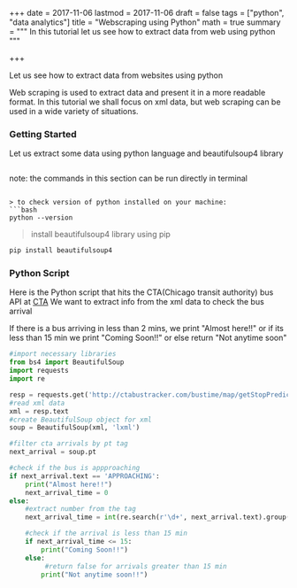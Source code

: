 +++
date = 2017-11-06
lastmod = 2017-11-06
draft = false
tags = ["python", "data analytics"]
title = "Webscraping using Python"
math = true
summary = """
In this tutorial let us see how to extract data from web using python
"""


+++

Let us see how to extract data from websites using python

<title> <b = 3> What is Webscraping? </b> </title>
Web scraping is used to extract data and present it in a more readable format. In this tutorial we shall focus on xml data, but web scraping can be used in a wide variety of situations.

### Getting Started
Let us extract some data using python language and beautifulsoup4 library

>```bash
note: the commands in this section can be run directly in terminal
```

> to check version of python installed on your machine:
```bash
python --version
```

>install beautifulsoup4 library using pip
```bash
pip install beautifulsoup4
```

### Python Script
Here is the Python script that hits the CTA(Chicago transit authority) bus API at [CTA](http://ctabustracker.com/bustime/map/getStopPredictions.jsp?&stop=14791&route=22)
We want to extract info from the xml data to check the bus arrival

If there is a bus arriving in less than 2 mins, we print "Almost here!!" or if its less than 15 min we print "Coming Soon!!"  or else return "Not anytime soon"

```python
#import necessary libraries
from bs4 import BeautifulSoup
import requests
import re

resp = requests.get('http://ctabustracker.com/bustime/map/getStopPredictions.jsp?&stop=14791&route=22')
#read xml data
xml = resp.text
#create BeautifulSoup object for xml
soup = BeautifulSoup(xml, 'lxml')

#filter cta arrivals by pt tag
next_arrival = soup.pt

#check if the bus is appproaching
if next_arrival.text == 'APPROACHING':
    print("Almost here!!")
    next_arrival_time = 0
else:
    #extract number from the tag
    next_arrival_time = int(re.search(r'\d+', next_arrival.text).group())

    #check if the arrival is less than 15 min
    if next_arrival_time <= 15:  
        print("Coming Soon!!")
    else:
         #return false for arrivals greater than 15 min
        print("Not anytime soon!!")
```
